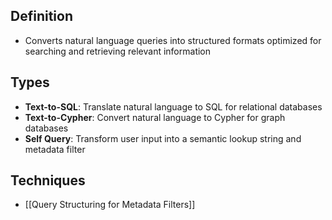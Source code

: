 ## Definition

- Converts natural language queries into structured formats optimized for searching and retrieving relevant information

## Types

- **Text-to-SQL**: Translate natural language to SQL for relational databases
- **Text-to-Cypher**: Convert natural language to Cypher for graph databases
- **Self Query**: Transform user input into a semantic lookup string and metadata filter

## Techniques

- [[Query Structuring for Metadata Filters]]
